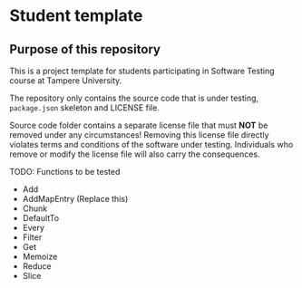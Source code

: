 # Student template

## Purpose of this repository

This is a project template for students participating in Software Testing course
at Tampere University.

The repository only contains the source code that is under testing, `package.json` skeleton
and LICENSE file.

Source code folder contains a separate license file that must **NOT** be removed under any circumstances!
Removing this license file directly violates terms and conditions of the software under testing.
Individuals who remove or modify the license file will also carry the consequences.





TODO: Functions to be tested
- Add
- AddMapEntry (Replace this)
- Chunk
- DefaultTo
- Every
- Filter
- Get
- Memoize
- Reduce
- Slice
